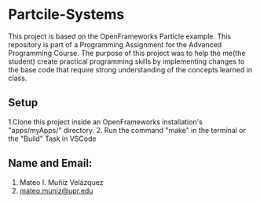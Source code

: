 # Partcile-Systems
This project is based on the OpenFrameworks Particle example. This repository is part of a Programming Assignment for the Advanced Programming Course. The purpose of this project was to help the me(the student) create practical programming skills by implementing changes to the base code that require strong understanding of the concepts learned in class.

## Setup
1.Clone this project inside an OpenFrameworks installation's "apps/myApps/" directory.
2. Run the command "make" in the terminal or the "Build" Task in VSCode

## Name and Email:
1. Mateo I. Muñiz Velázquez
2. mateo.muniz@upr.edu
